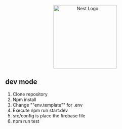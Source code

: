 <p align="center">
  <a href="http://nestjs.com/" target="blank"><img src="https://nestjs.com/img/logo-small.svg" width="200" alt="Nest Logo" /></a>
</p>

## dev mode 

1. Clone repository
2. Npm install
3. Change ""env.template"" for .env
4. Execute npm run start:dev
5. src/config is place the firebase file
6. npm run test 